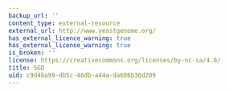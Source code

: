 ```yaml
---
backup_url: ''
content_type: external-resource
external_url: http://www.yeastgenome.org/
has_external_licence_warning: true
has_external_license_warning: true
is_broken: ''
license: https://creativecommons.org/licenses/by-nc-sa/4.0/
title: SGD
uid: c9d4ba99-db5c-48db-a44a-da606b36d289
---
```

